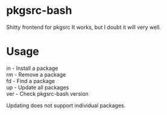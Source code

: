 # pkgsrc-bash
Shitty frontend for pkgsrc
It works, but I doubt it will very well. 

# Usage
in  - Install a package  
rm  - Remove a package  
fd  - Find a package  
up  - Update all packages  
ver - Check pkgsrc-bash version  

Updating does not support individual packages.
